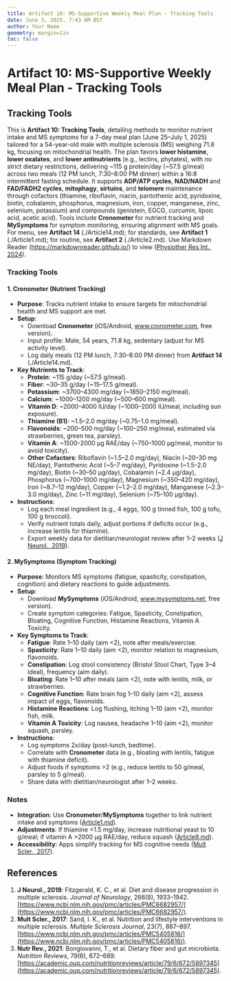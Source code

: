 ```yaml
---
title: Artifact 10: MS-Supportive Weekly Meal Plan - Tracking Tools
date: June 3, 2025, 7:43 AM BST
author: Your Name
geometry: margin=1in
toc: false
---
```

# Artifact 10: MS-Supportive Weekly Meal Plan - Tracking Tools

## Tracking Tools

This is **Artifact 10: Tracking Tools**, detailing methods to monitor nutrient intake and MS symptoms for a 7-day meal plan (June 25–July 1, 2025) tailored for a 54-year-old male with multiple sclerosis (MS) weighing 71.8 kg, focusing on mitochondrial health. The plan favors **lower histamine**, **lower oxalates**, and **lower antinutrients** (e.g., lectins, phytates), with no strict dietary restrictions, delivering ~115 g protein/day (~57.5 g/meal) across two meals (12 PM lunch, 7:30–8:00 PM dinner) within a 16:8 intermittent fasting schedule. It supports **ADP/ATP cycles**, **NAD/NADH** and **FAD/FADH2 cycles**, **mitophagy**, **sirtuins**, and **telomere** maintenance through cofactors (thiamine, riboflavin, niacin, pantothenic acid, pyridoxine, biotin, cobalamin, phosphorus, magnesium, iron, copper, manganese, zinc, selenium, potassium) and compounds (genistein, EGCG, curcumin, lipoic acid, acetic acid). Tools include **Cronometer** for nutrient tracking and **MySymptoms** for symptom monitoring, ensuring alignment with MS goals. For menu, see **Artifact 14** (./Article14.md); for standards, see **Artifact 1** (./Article1.md); for routine, see **Artifact 2** (./Article2.md). Use Markdown Reader (https://markdownreader.github.io/) to view ([Physiother Res Int., 2024](https://onlinelibrary.wiley.com/doi/10.1002/pri.2087)).

### Tracking Tools

#### 1. Cronometer (Nutrient Tracking)
- **Purpose**: Tracks nutrient intake to ensure targets for mitochondrial health and MS support are met.
- **Setup**:
  - Download **Cronometer** (iOS/Android, www.cronometer.com, free version).
  - Input profile: Male, 54 years, 71.8 kg, sedentary (adjust for MS activity level).
  - Log daily meals (12 PM lunch, 7:30–8:00 PM dinner) from **Artifact 14** (./Article14.md).
- **Key Nutrients to Track**:
  - **Protein**: ~115 g/day (~57.5 g/meal).
  - **Fiber**: ~30–35 g/day (~15–17.5 g/meal).
  - **Potassium**: ~3700–4300 mg/day (~1850–2150 mg/meal).
  - **Calcium**: ~1000–1200 mg/day (~500–600 mg/meal).
  - **Vitamin D**: ~2000–4000 IU/day (~1000–2000 IU/meal, including sun exposure).
  - **Thiamine (B1)**: ~1.5–2.0 mg/day (~0.75–1.0 mg/meal).
  - **Flavonoids**: ~200–500 mg/day (~100–250 mg/meal, estimated via strawberries, green tea, parsley).
  - **Vitamin A**: ~1500–2000 µg RAE/day (~750–1000 µg/meal, monitor to avoid toxicity).
  - **Other Cofactors**: Riboflavin (~1.5–2.0 mg/day), Niacin (~20–30 mg NE/day), Pantothenic Acid (~5–7 mg/day), Pyridoxine (~1.5–2.0 mg/day), Biotin (~30–50 µg/day), Cobalamin (~2.4 µg/day), Phosphorus (~700–1000 mg/day), Magnesium (~350–420 mg/day), Iron (~8.7–12 mg/day), Copper (~1.2–2.0 mg/day), Manganese (~2.3–3.0 mg/day), Zinc (~11 mg/day), Selenium (~75–100 µg/day).
- **Instructions**:
  - Log each meal ingredient (e.g., 4 eggs, 100 g tinned fish, 100 g tofu, 100 g broccoli).
  - Verify nutrient totals daily, adjust portions if deficits occur (e.g., increase lentils for thiamine).
  - Export weekly data for dietitian/neurologist review after 1–2 weeks ([J Neurol., 2019](https://www.ncbi.nlm.nih.gov/pmc/articles/PMC6682957/)).

#### 2. MySymptoms (Symptom Tracking)
- **Purpose**: Monitors MS symptoms (fatigue, spasticity, constipation, cognition) and dietary reactions to guide adjustments.
- **Setup**:
  - Download **MySymptoms** (iOS/Android, www.mysymptoms.net, free version).
  - Create symptom categories: Fatigue, Spasticity, Constipation, Bloating, Cognitive Function, Histamine Reactions, Vitamin A Toxicity.
- **Key Symptoms to Track**:
  - **Fatigue**: Rate 1–10 daily (aim <2), note after meals/exercise.
  - **Spasticity**: Rate 1–10 daily (aim <2), monitor relation to magnesium, flavonoids.
  - **Constipation**: Log stool consistency (Bristol Stool Chart, Type 3–4 ideal), frequency (aim daily).
  - **Bloating**: Rate 1–10 after meals (aim <2), note with lentils, milk, or strawberries.
  - **Cognitive Function**: Rate brain fog 1–10 daily (aim <2), assess impact of eggs, flavonoids.
  - **Histamine Reactions**: Log flushing, itching 1–10 (aim <2), monitor fish, milk.
  - **Vitamin A Toxicity**: Log nausea, headache 1–10 (aim <2), monitor squash, parsley.
- **Instructions**:
  - Log symptoms 2x/day (post-lunch, bedtime).
  - Correlate with **Cronometer** data (e.g., bloating with lentils, fatigue with thiamine deficit).
  - Adjust foods if symptoms >2 (e.g., reduce lentils to 50 g/meal, parsley to 5 g/meal).
  - Share data with dietitian/neurologist after 1–2 weeks.

### Notes
- **Integration**: Use **Cronometer**/**MySymptoms** together to link nutrient intake and symptoms ([Article1.md](https://github.com/xAI/Artifact1.md)).
- **Adjustments**: If thiamine <1.5 mg/day, increase nutritional yeast to 10 g/meal; if vitamin A >2000 µg RAE/day, reduce squash ([Article9.md](https://github.com/xAI/Artifact9.md)).
- **Accessibility**: Apps simplify tracking for MS cognitive needs ([Mult Scler., 2017](https://www.ncbi.nlm.nih.gov/pmc/articles/PMC5405816/)).

## References
1. **J Neurol., 2019**: Fitzgerald, K. C., et al. Diet and disease progression in multiple sclerosis. *Journal of Neurology*, 266(8), 1933–1942. [https://www.ncbi.nlm.nih.gov/pmc/articles/PMC6682957/](https://www.ncbi.nlm.nih.gov/pmc/articles/PMC6682957/).
2. **Mult Scler., 2017**: Sand, I. K., et al. Nutrition and lifestyle interventions in multiple sclerosis. *Multiple Sclerosis Journal*, 23(7), 887–897. [https://www.ncbi.nlm.nih.gov/pmc/articles/PMC5405816/](https://www.ncbi.nlm.nih.gov/pmc/articles/PMC5405816/).
3. **Nutr Rev., 2021**: Bongiovanni, T., et al. Dietary fiber and gut microbiota. *Nutrition Reviews*, 79(6), 672–689. [https://academic.oup.com/nutritionreviews/article/79/6/672/5897345](https://academic.oup.com/nutritionreviews/article/79/6/672/5897345).